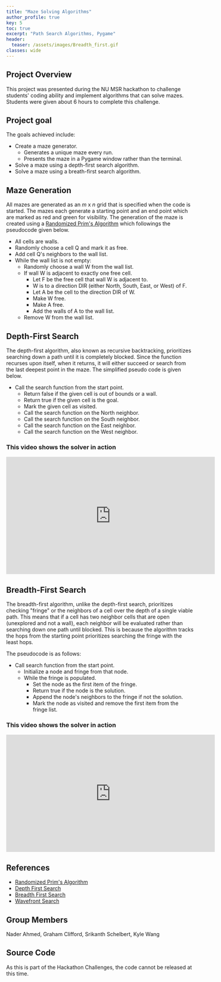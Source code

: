 ```yaml
---
title: "Maze Solving Algorithms"
author_profile: true
key: 5
toc: true
excerpt: "Path Search Algorithms, Pygame"
header:
  teaser: /assets/images/Breadth_first.gif
classes: wide
---
```


## Project Overview
This project was presented during the NU MSR hackathon to challenge students' coding ability and implement algorithms that can solve mazes. Students were given about 6 hours to complete this challenge.

## Project goal
The goals achieved include:
- Create a maze generator.
  - Generates a unique maze every run.
  - Presents the maze in a Pygame window rather than the terminal.
- Solve a maze using a depth-first search algorithm.
- Solve a maze using a breath-first search algorithm.

## Maze Generation
All mazes are generated as an *m* x *n* grid that is specified when the code is started. The mazes each generate a starting point and an end point which are marked as red and green for visibility. The generation of the maze is created using a [Randomized Prim's Algorithm](http://weblog.jamisbuck.org/2011/1/10/maze-generation-prim-s-algorithm) which followings the pseudocode given below.

- All cells are walls.
- Randomly choose a cell Q and mark it as free.
- Add cell Q's neighbors to the wall list.
- While the wall list is not empty:
    - Randomly choose a wall W from the wall list.
    - If wall W is adjacent to exactly one free cell.
       - Let F be the free cell that wall W is adjacent to.
       - W is to a direction DIR (either North, South, East, or West) of F.
       - Let A be the cell to the direction DIR of W.
       - Make W free.
       - Make A free.
       - Add the walls of A to the wall list.
    - Remove W from the wall list.

## Depth-First Search
The depth-first algorithm, also known as recursive backtracking, prioritizes searching down a path until it is completely blocked. Since the function recurses upon itself, when it returns, it will either succeed or search from the last deepest point in the maze. The simplified pseudo code is given below.

- Call the search function from the start point.
  - Return false if the given cell is out of bounds or a wall.
  - Return true if the given cell is the goal.
  - Mark the given cell as visited.
  - Call the search function on the North neighbor.
  - Call the search function on the South neighbor.
  - Call the search function on the East neighbor.
  - Call the search function on the West neighbor.

### This video shows the solver in action
<iframe width="560" height="315" src="https://www.youtube.com/embed/59795WfWeAc?si=g16I8HvcB6THJg3-" title="YouTube video player" frameborder="0" allow="accelerometer; autoplay; clipboard-write; encrypted-media; gyroscope; picture-in-picture; web-share" allowfullscreen></iframe>

## Breadth-First Search
The breadth-first algorithm, unlike the depth-first search, prioritizes checking "fringe" or the neighbors of a cell over the depth of a single viable path. This means that if a cell has two neighbor cells that are open (unexplored and not a wall), each neighbor will be evaluated rather than searching down one path until blocked. This is because the algorithm tracks the hops from the starting point prioritizes searching the fringe with the least hops. 

The pseudocode is as follows:
- Call search function from the start point.
  - Initialize a node and fringe from that node.
  - While the fringe is populated.
    - Set the node as the first item of the fringe.
    - Return true if the node is the solution.
    - Append the node's neighbors to the fringe if not the solution.
    - Mark the node as visited and remove the first item from the fringe list.

### This video shows the solver in action
<iframe width="560" height="315" src="https://www.youtube.com/embed/UAQkEDxIy_c?si=3BGAfT7a5WxGZCMi" title="YouTube video player" frameborder="0" allow="accelerometer; autoplay; clipboard-write; encrypted-media; gyroscope; picture-in-picture; web-share" allowfullscreen></iframe>

## References
- [Randomized Prim's Algorithm](http://weblog.jamisbuck.org/2011/1/10/maze-generation-prim-s-algorithm)
- [Depth First Search](https://web.archive.org/web/20200125173604/https://www.cs.bu.edu/teaching/alg/maze/)
- [Breadth First Search](https://www.personal.kent.edu/~rmuhamma/Algorithms/MyAlgorithms/GraphAlgor/breadthSearch.htm)
- [Wavefront Search](https://www.cs.tufts.edu/comp/150IR/labs/wavefront.html)

## Group Members
Nader Ahmed, Graham Clifford, Srikanth Schelbert, Kyle Wang

## Source Code
As this is part of the Hackathon Challenges, the code cannot be released at this time.